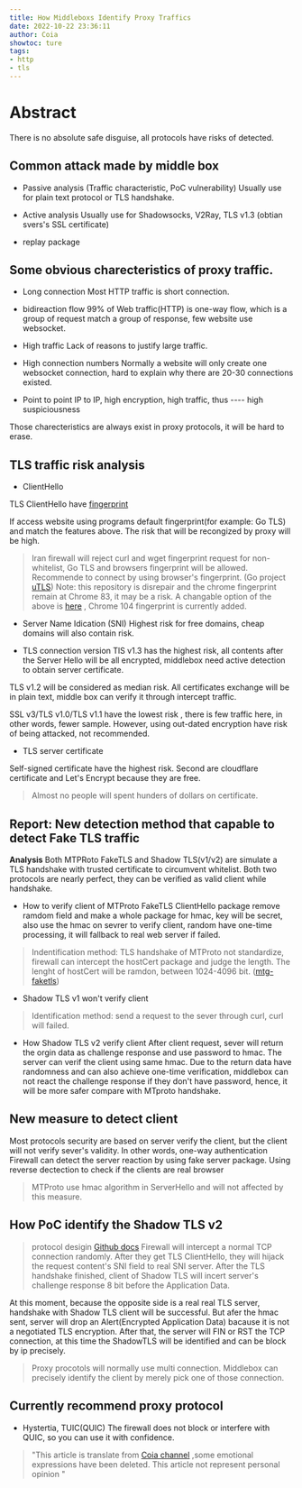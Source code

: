 ```yaml
---
title: How Middleboxs Identify Proxy Traffics
date: 2022-10-22 23:36:11
author: Coia
showtoc: ture
tags:
- http
- tls
---
```

# Abstract
There is no absolute safe disguise, all protocols have risks of detected. 

## Common attack made by middle box 
- Passive analysis (Traffic characteristic, PoC vulnerability)
Usually use for plain text protocol or TLS handshake.

- Active analysis
Usually use for Shadowsocks, V2Ray, TLS v1.3 (obtian svers's SSL certificate)

- replay package

## Some obvious charecteristics of proxy traffic. 
- Long connection 
Most HTTP traffic is short connection.

- bidireaction flow 
99% of Web traffic(HTTP) is one-way flow, which is a group of request match a group of response, few website use websocket.

- High traffic
Lack of reasons to justify large traffic.

- High connection numbers
Normally a website will only create one websocket connection, hard to explain why there are 20-30 connections existed. 

- Point to point
IP to IP, high encryption, high traffic, thus ---- high suspiciousness

Those charecteristics are always exist in proxy protocols, it will be hard to erase. 

## TLS traffic risk analysis

- ClientHello

TLS ClientHello have [fingerprint](https://fingerprint.com/blog/what-is-tls-fingerprinting-transport-layer-security/)
 
If access website using programs default fingerprint(for example: Go TLS) and match the features above. The risk that will be recongized by proxy will be high. 

> Iran firewall will reject curl and wget fingerprint request for non-whitelist, Go TLS and browsers fingerprint will be allowed. 
Recommende to connect by using browser's fingerprint. (Go project [uTLS](https://github.com/refraction-networking/utls))
> Note: this repository is disrepair and the chrome fingerprint remain at Chrome 83, it may be a risk. 
> A changable option of the above is [here](https://gitlab.com/CoiaPrant/tls) , Chrome 104 fingerprint is currently added. 

- Server Name Idication (SNI)
Highest risk for free domains, cheap domains will also contain risk. 

- TLS connection version
TlS v1.3 has the highest risk, all contents after the Server Hello will be all encrypted, middlebox need active detection to obtain server certificate. 

TLS v1.2 will be considered as median risk. All certificates exchange will be in plain text, middle box can verify it through intercept traffic. 

SSL v3/TLS v1.0/TLS v1.1 have the lowest risk , there is few traffic here, in other words, fewer sample. However, using out-dated encryption have risk of being attacked, not recommended. 

- TLS server certificate

Self-signed certificate have the highest risk. 
Second are cloudflare certificate and Let's Encrypt because they are free. 
> Almost no people will spent hunders of dollars on certificate.

## Report: New detection method that  capable to detect Fake TLS traffic
**Analysis**
Both MTPRoto FakeTLS and Shadow TLS(v1/v2) are simulate a TLS handshake with trusted certificate to circumvent whitelist. Both two protocols are nearly perfect, they can be verified as valid client while handshake. 

- How to verify client of MTProto FakeTLS 
ClientHello package remove ramdom field and make a whole package for hmac, key will be secret, also use the hmac on sevrer to verify client, random have one-time processing, it will fallback to real web server if failed. 
>  Indentification method: TLS handshake of MTProto not standardize, firewall can intercept the hostCert package and judge the length.  The lenght of hostCert will be ramdon, between 1024-4096 bit. ([mtg-faketls](https://github.com/9seconds/mtg/tree/master/mtglib/internal/faketls))

- Shadow TLS v1 won't verify client
> Identification method: send a request to the sever through curl, curl will failed. 

- How Shadow TLS v2 verify client
After client request, sever will return the orgin data as challenge response and use password to hmac. The server can verif the client using same hmac. 
Due to the return data have randomness and can also achieve one-time verification, middlebox can not react the challenge response if they don't have password, hence, it will be more safer compare with MTproto handshake.

## New measure to detect client
Most protocols security are based on server verify the client, but the client will not verify sever's validity. 
In other words, one-way authentication 
Firewall can detect the server reaction by using fake server package. Using reverse dectection to check if the clients are real browser 
> MTProto use hmac algorithm in ServerHello and will not affected by this measure. 

## How PoC identify the Shadow TLS v2
>protocol desigin [Github docs](https://github.com/ihciah/shadow-tls/blob/master/docs/protocol-cn.md)
Firewall will intercept a normal TCP connection randomly. After they get TLS ClientHello, they will hijack the request content's SNI field to real SNI server. After the TLS handshake finished, client of Shadow TLS will incert server's challenge response 8 bit before the Application Data. 

At this moment, because the opposite side is a real real TLS server, handshake with Shadow TLS client will be successful. But afer the hmac sent, server will drop an Alert(Encrypted Application Data) bacause it is not a negotiated TLS encryption. After that, the server will FIN or RST the TCP connection, at this time the ShadowTLS will be identified and can be block by ip precisely. 
> Proxy procotols will normally use multi connection. Middlebox can precisely identify the client by merely pick one of those connection. 

## Currently recommend proxy protocol
- Hystertia, TUIC(QUIC)
The firewall does not block or interfere with QUIC, so you can use it with confidence.


> "This article is translate from [Coia channel](https://telegra.ph/%E6%8A%A5%E5%91%8A-%E4%B8%AD%E9%97%B4%E7%9B%92%E5%A6%82%E4%BD%95%E8%AF%86%E5%88%AB%E4%BB%A3%E7%90%86%E6%B5%81%E9%87%8F-10-17) ,some emotional expressions have been deleted. This article not represent personal opinion "
